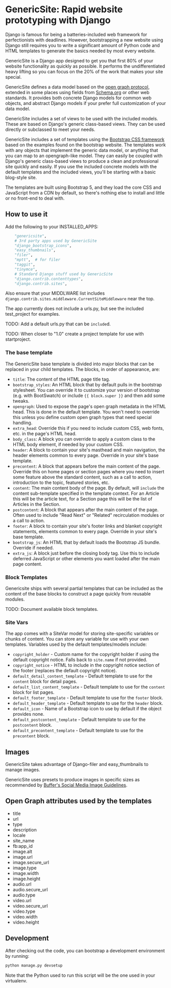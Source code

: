 # GenericSite: Rapid website prototyping with Django

Django is famous for being a batteries-included web framework for perfectionists with
deadlines. However, bootstrapping a new website using Django still requires you to write
a significant amount of Python code and HTML templates to generate the basics needed by
most every website.

GenericSite is a Django app designed to get you that first 80% of your website
functionality as quickly as possible. It performs the undifferentiated heavy lifting so
you can focus on the 20% of the work that makes your site special.

GenericSite defines a data model based on the [open graph protocol](https://ogp.me),
extended in some places using fields from [Schema.org](https://schema.org) or other web
standards. It provides both concrete Django models for common web objects, and abstract
Django models if your prefer full customization of your data model.

GenericSite includes a set of views to be used with the included models. These are based
on Django's generic class-based views. They can be used directly or subclassed to meet
your needs.

GenericSite includes a set of templates using the
[Bootstrap CSS framework](https://getbootstrap.com) based on the examples found on the
bootstrap website. The templates work with any objects that implement the generic data
model, or anything that you can map to an opengraph-like model. They can easily be
coupled with Django's generic class-based views to produce a clean and professional site
quickly and easily. If you use the included concrete models with the default templates
and the included views, you'll be starting with a basic blog-style site.

The templates are built using Bootstrap 5, and they load the core CSS and JavaScript
from a CDN by default, so there's nothing else to install and little or no front-end to
deal with.

## How to use it

Add the following to your INSTALLED_APPS:

```python
    "genericsite",
    # 3rd party apps used by GenericSite
    "django_bootstrap_icons",
    "easy_thumbnails",
    "filer",
    "mptt",  # for filer
    "taggit",
    "tinymce",
    # Standard Django stuff used by GenericSite
    "django.contrib.contenttypes",
    "django.contrib.sites",
```

Also ensure that your MIDDLWARE list includes
`django.contrib.sites.middleware.CurrentSiteMiddleware` near the top.

The app currently does not include a urls.py, but see the included test_project for
examples.

TODO: Add a default urls.py that can be `include`d.

TODO: When closer to "1.0" create a project template for use with startproject.

### The base template

The GenericSite base template is divided into major blocks that can be replaced in your
child templates. The blocks, in order of appearance, are:

- `title`: The content of the HTML page title tag.
- `bootstrap_styles`: An HTML block that by default pulls in the bootstrap stylesheet.
  You can override it to customize your version of bootstrap (e.g. with BootSwatch) or
  include `{{ block.super }}` and then add some tweaks.
- `opengraph`: Used to expose the page's open graph metadata in the HTML head. This is
  done in the default template. You won't need to override this unless you define custom
  open graph types that need special handling.
- `extra_head`: Override this if you need to include custom CSS, web fonts, etc. in the
  page's HTML head.
- `body_class`: A block you can override to apply a custom class to the HTML body
  element, if needed by your custom CSS.
- `header`: A block to contain your site's masthead and main navigation, the header
  elements common to every page. Override in your site's base template.
- `precontent`: A block that appears before the main content of the page. Override this
  on home pages or section pages where you need to insert some feature above the
  standard content, such as a call to action, introduction to the topic, featured
  stories, etc.
- `content`: The main content body of the page. By default, will `include` the content
  sub-template specified in the template context. For an Article this will be the
  article text, for a Section page this will be the list of Articles in the Section.
- `postcontent`: A block that appears after the main content of the page. Often used to
  include "Read Next" or "Related" recirculation modules or a call to action.
- `footer`: A block to contain your site's footer links and blanket copyright
  statements, elements common to every page. Override in your site's base template.
- `bootstrap_js`: An HTML that by default loads the Bootstrap JS bundle. Override if
  needed.
- `extra_js`: A block just before the closing body tag. Use this to include deferred
  JavaScript or other elements you want loaded after the main page content.

### Block Templates

Genericsite ships with several partial templates that can be included as the content of
the base blocks to construct a page quickly from reusable modules.

TODO: Document available block templates.

### Site Vars

The app comes with a SiteVar model for storing site-specific variables or chunks of
content. You can store any variable for use with your own templates. Variables used by
the default templates/models include:

- `copyright_holder` - Custom name for the copyright holder if using the default
  copyright notice. Falls back to `site.name` if not provided.
- `copyright_notice` - HTML to include in the copyright notice section of the footer
  (replaces the default copyright notice).
- `default_detail_content_template` - Default template to use for the `content` block
  for detail pages.
- `default_list_content_template` - Default template to use for the `content` block for
  list pages.
- `default_footer_template` - Default template to use for the `footer` block.
- `default_header_template` - Default template to use for the `header` block.
- `default_icon` - Name of a Bootstrap icon to use by default if the object provides
  none.
- `default_postcontent_template` - Default template to use for the `postcontent` block.
- `default_precontent_template` - Default template to use for the `precontent` block.

## Images

GenericSite takes advantage of Django-filer and easy_thumbnails to manage images.

GenericSite uses presets to produce images in specific sizes as recommended by
[Buffer's Social Media Image Guidelines](https://buffer.com/library/ideal-image-sizes-social-media-posts/).

## Open Graph attributes used by the templates

- title
- url
- type
- description
- locale
- site_name
- fb:app_id
- image.alt
- image.url
- image.secure_url
- image.type
- image.width
- image.height
- audio.url
- audio.secure_url
- audio.type
- video.url
- video.secure_url
- video.type
- video.width
- video.height

## Development

After checking out the code, you can bootstrap a development environment by running:

```sh
python manage.py devsetup
```

Note that the Python used to run this script will be the one used in your virtualenv.

